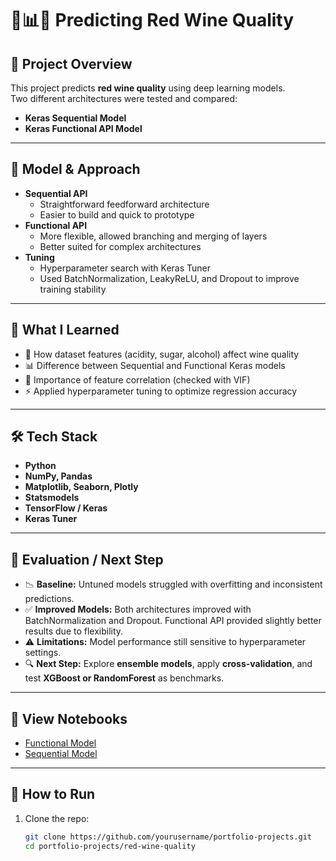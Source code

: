 # 🍷📊🤖 Predicting Red Wine Quality

## 📂 Project Overview
This project predicts **red wine quality** using deep learning models.  
Two different architectures were tested and compared:
- **Keras Sequential Model**
- **Keras Functional API Model**

---

## 🤖 Model & Approach
- **Sequential API**
  - Straightforward feedforward architecture
  - Easier to build and quick to prototype
- **Functional API**
  - More flexible, allowed branching and merging of layers
  - Better suited for complex architectures
- **Tuning**
  - Hyperparameter search with Keras Tuner
  - Used BatchNormalization, LeakyReLU, and Dropout to improve training stability

---

## 🎯 What I Learned
- 🍷 How dataset features (acidity, sugar, alcohol) affect wine quality  
- 📊 Difference between Sequential and Functional Keras models  
- 🔎 Importance of feature correlation (checked with VIF)  
- ⚡ Applied hyperparameter tuning to optimize regression accuracy  

---

## 🛠 Tech Stack
- **Python**
- **NumPy, Pandas**
- **Matplotlib, Seaborn, Plotly**
- **Statsmodels**
- **TensorFlow / Keras**
- **Keras Tuner**

---

## 📌 Evaluation / Next Step
- 📉 **Baseline:** Untuned models struggled with overfitting and inconsistent predictions.  
- ✅ **Improved Models:** Both architectures improved with BatchNormalization and Dropout. Functional API provided slightly better results due to flexibility.  
- ⚠️ **Limitations:** Model performance still sensitive to hyperparameter settings.  
- 🔍 **Next Step:** Explore **ensemble models**, apply **cross-validation**, and test **XGBoost or RandomForest** as benchmarks.  

---

## 🔗 View Notebooks
- [Functional Model](Functional_Model.ipynb)  
- [Sequential Model](Sequential_Model.ipynb)

---

## 🚀 How to Run
1. Clone the repo:  
   ```bash
   git clone https://github.com/yourusername/portfolio-projects.git
   cd portfolio-projects/red-wine-quality
